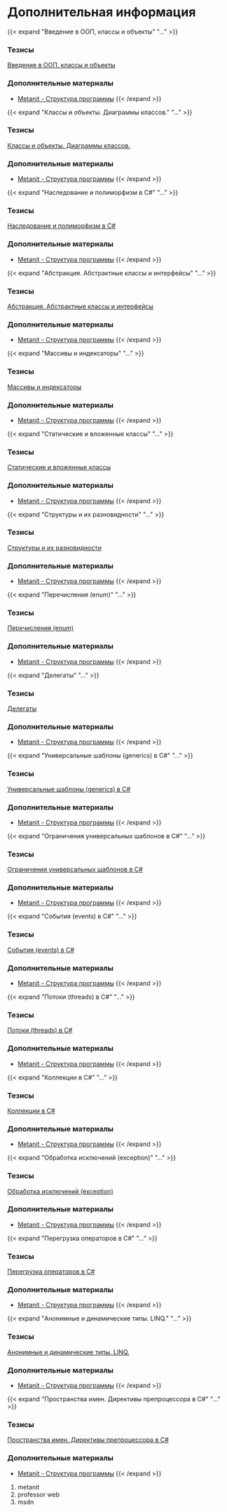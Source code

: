# Дополнительная информация

[Введение в ООП, классы и объекты]:----------------------------------------------------------

{{< expand "Введение в ООП, классы и объекты" "..." >}}
### Тезисы

[Введение в ООП, классы и объекты](https://itvdn.com/ru/video/csharp-essential)

### Дополнительные материалы

- [Metanit - Структура программы](https://metanit.com/sharp/tutorial/1.5.php)
{{< /expand >}}

[Классы и объекты. Диаграммы классов.]:----------------------------------------------------------

{{< expand "Классы и объекты. Диаграммы классов." "..." >}}
### Тезисы

[Классы и объекты. Диаграммы классов.](https://itvdn.com/ru/video/csharp-essential/clases-and-class-diagrams)

### Дополнительные материалы

- [Metanit - Структура программы](https://metanit.com/sharp/tutorial/1.5.php)
{{< /expand >}}

[Наследование и полиморфизм в C#]:----------------------------------------------------------

{{< expand "Наследование и полиморфизм в C#" "..." >}}
### Тезисы

[Наследование и полиморфизм в C#](https://itvdn.com/ru/video/csharp-essential/inheritance)

### Дополнительные материалы

- [Metanit - Структура программы](https://metanit.com/sharp/tutorial/1.5.php)
{{< /expand >}}

[Абстракция. Абстрактные классы и интерфейсы]:----------------------------------------------------------

{{< expand "Абстракция. Абстрактные классы и интерфейсы" "..." >}}
### Тезисы

[Абстракция. Абстрактные классы и интерфейсы](https://itvdn.com/ru/video/csharp-essential/abstraction)

### Дополнительные материалы

- [Metanit - Структура программы](https://metanit.com/sharp/tutorial/1.5.php)
{{< /expand >}}

[Массивы и индексаторы]:----------------------------------------------------------

{{< expand "Массивы и индексаторы" "..." >}}
### Тезисы

[Массивы и индексаторы](https://itvdn.com/ru/video/csharp-essential/arrays-and-indexers)

### Дополнительные материалы

- [Metanit - Структура программы](https://metanit.com/sharp/tutorial/1.5.php)
{{< /expand >}}

[Статические и вложенные классы]:----------------------------------------------------------

{{< expand "Статические и вложенные классы" "..." >}}
### Тезисы

[Статические и вложенные классы](https://itvdn.com/ru/video/csharp-essential/nested-classes)

### Дополнительные материалы

- [Metanit - Структура программы](https://metanit.com/sharp/tutorial/1.5.php)
{{< /expand >}}

[Структуры и их разновидности]:----------------------------------------------------------

{{< expand "Структуры и их разновидности" "..." >}}
### Тезисы

[Структуры и их разновидности](https://itvdn.com/ru/video/csharp-essential/structs)

### Дополнительные материалы

- [Metanit - Структура программы](https://metanit.com/sharp/tutorial/1.5.php)
{{< /expand >}}

[Перечисления (enum)]:----------------------------------------------------------

{{< expand "Перечисления (enum)" "..." >}}
### Тезисы

[Перечисления (enum)](https://itvdn.com/ru/video/csharp-essential/enums)

### Дополнительные материалы

- [Metanit - Структура программы](https://metanit.com/sharp/tutorial/1.5.php)
{{< /expand >}}

[Делегаты]:----------------------------------------------------------

{{< expand "Делегаты" "..." >}}
### Тезисы

[Делегаты](https://itvdn.com/ru/video/csharp-essential/delegates)

### Дополнительные материалы

- [Metanit - Структура программы](https://metanit.com/sharp/tutorial/1.5.php)
{{< /expand >}}

[Универсальные шаблоны (generics) в C#]:----------------------------------------------------------

{{< expand "Универсальные шаблоны (generics) в C#" "..." >}}
### Тезисы

[Универсальные шаблоны (generics) в C#](https://itvdn.com/ru/video/csharp-essential/generics)

### Дополнительные материалы

- [Metanit - Структура программы](https://metanit.com/sharp/tutorial/1.5.php)
{{< /expand >}}

[Ограничения универсальных шаблонов в C#]:----------------------------------------------------------

{{< expand "Ограничения универсальных шаблонов в C#" "..." >}}
### Тезисы

[Ограничения универсальных шаблонов в C#](https://itvdn.com/ru/video/csharp-essential/generics-constraints)

### Дополнительные материалы

- [Metanit - Структура программы](https://metanit.com/sharp/tutorial/1.5.php)
{{< /expand >}}

[События (events) в C#]:----------------------------------------------------------

{{< expand "События (events) в C#" "..." >}}
### Тезисы

[События (events) в C#](https://itvdn.com/ru/video/csharp-essential/events)

### Дополнительные материалы

- [Metanit - Структура программы](https://metanit.com/sharp/tutorial/1.5.php)
{{< /expand >}}

[Потоки (threads) в C#]:----------------------------------------------------------

{{< expand "Потоки (threads) в C#" "..." >}}
### Тезисы

[Потоки (threads) в C#](https://itvdn.com/ru/video/csharp-essential/threads)

### Дополнительные материалы

- [Metanit - Структура программы](https://metanit.com/sharp/tutorial/1.5.php)
{{< /expand >}}

[Коллекции в C#]:----------------------------------------------------------

{{< expand "Коллекции в C#" "..." >}}
### Тезисы

[Коллекции в C#](https://itvdn.com/ru/video/csharp-essential/collections)

### Дополнительные материалы

- [Metanit - Структура программы](https://metanit.com/sharp/tutorial/1.5.php)
{{< /expand >}}

[Обработка исключений (exception)]:----------------------------------------------------------

{{< expand "Обработка исключений (exception)" "..." >}}
### Тезисы

[Обработка исключений (exception)](https://itvdn.com/ru/video/csharp-essential/exception-handling)

### Дополнительные материалы

- [Metanit - Структура программы](https://metanit.com/sharp/tutorial/1.5.php)
{{< /expand >}}

[Перегрузка операторов в C#]:----------------------------------------------------------

{{< expand "Перегрузка операторов в C#" "..." >}}
### Тезисы

[Перегрузка операторов в C#](https://itvdn.com/ru/video/csharp-essential/operators)

### Дополнительные материалы

- [Metanit - Структура программы](https://metanit.com/sharp/tutorial/1.5.php)
{{< /expand >}}

[Анонимные и динамические типы. LINQ.]:----------------------------------------------------------

{{< expand "Анонимные и динамические типы. LINQ." "..." >}}
### Тезисы

[Анонимные и динамические типы. LINQ.](https://itvdn.com/ru/video/csharp-essential/anonymous-types)

### Дополнительные материалы

- [Metanit - Структура программы](https://metanit.com/sharp/tutorial/1.5.php)
{{< /expand >}}

[Пространства имен. Директивы препроцессора в C#]:----------------------------------------------------------

{{< expand "Пространства имен. Директивы препроцессора в C#" "..." >}}
### Тезисы

[Пространства имен. Директивы препроцессора в C#](https://itvdn.com/ru/video/csharp-essential/namespaces)

### Дополнительные материалы

- [Metanit - Структура программы](https://metanit.com/sharp/tutorial/1.5.php)
{{< /expand >}}

1. metanit
2. professor web
3. msdn